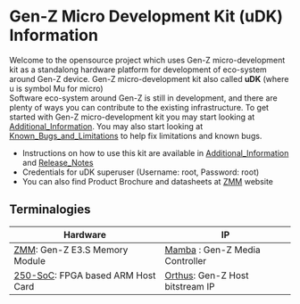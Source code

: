 # Gen-Z Micro Development Kit (uDK) Information  

Welcome to the opensource project which uses Gen-Z micro-development kit as a standalong hardware platform for development of eco-system around Gen-Z device.
Gen-Z micro-development kit also called **uDK** (where u is symbol Mu for micro)  
Software eco-system around Gen-Z is still in development, and there are plenty of ways you can contribute to the existing infrastructure. To get started with Gen-Z micro-development kit you may start looking at [Additional_Information]. You may also start looking at [Known_Bugs_and_Limitations] to help fix limitations and known bugs.  

- Instructions on how to use this kit are available in [Additional_Information] and [Release_Notes]  
- Credentials for uDK superuser (Username: root, Password: root)
- You can also find Product Brochure and datasheets at [ZMM] website   
  
  
Terminalogies
-------------

| Hardware | IP  |
| -------- | --- |
| [ZMM]: Gen-Z E3.S Memory Module | [Mamba] : Gen-Z Media Controller |
| [250-SoC]: FPGA based ARM Host Card | [Orthus]: Gen-Z Host bitstream IP |



[ZMM]: https://www.smartm.com/product/advanced-memory/zmm-gen-z-memory-module 
[Mamba]: https://www.intelliprop.com/gen-z-fabric-dram
[250-SoC]: https://www.bittware.com/fpga/250-soc/
[Orthus]: https://www.intelliprop.com/ipc-gz190-hi/
[linux-genz]: https://github.com/linux-genz/linux  
[udk/orthus]: https://github.com/linux-genz/linux/udk/orthus 
[Additional_Information]: https://github.com/linux-genz/udk/blob/master/Additional_Information.md
[Release_Notes]: https://github.com/linux-genz/udk/blob/master/Release_Notes.md 
[Known_Bugs_and_Limitations]: https://github.com/linux-genz/udk/blob/master/Known_Bugs_and_Limitations.md  



